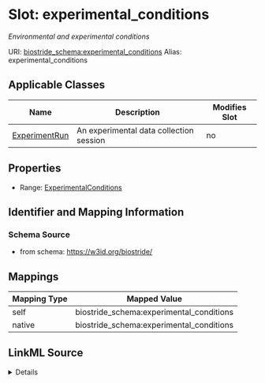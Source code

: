 

# Slot: experimental_conditions 


_Environmental and experimental conditions_





URI: [biostride_schema:experimental_conditions](https://w3id.org/biostride/schema/experimental_conditions)
Alias: experimental_conditions

<!-- no inheritance hierarchy -->





## Applicable Classes

| Name | Description | Modifies Slot |
| --- | --- | --- |
| [ExperimentRun](ExperimentRun.md) | An experimental data collection session |  no  |






## Properties

* Range: [ExperimentalConditions](ExperimentalConditions.md)




## Identifier and Mapping Information






### Schema Source


* from schema: https://w3id.org/biostride/




## Mappings

| Mapping Type | Mapped Value |
| ---  | ---  |
| self | biostride_schema:experimental_conditions |
| native | biostride_schema:experimental_conditions |




## LinkML Source

<details>
```yaml
name: experimental_conditions
description: Environmental and experimental conditions
from_schema: https://w3id.org/biostride/
rank: 1000
alias: experimental_conditions
owner: ExperimentRun
domain_of:
- ExperimentRun
range: ExperimentalConditions

```
</details>